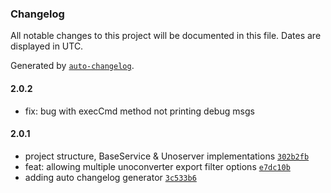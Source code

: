 ### Changelog

All notable changes to this project will be documented in this file. Dates are displayed in UTC.

Generated by [`auto-changelog`](https://github.com/CookPete/auto-changelog).

#### 2.0.2

- fix: bug with execCmd method not printing debug msgs

#### 2.0.1

- project structure, BaseService & Unoserver implementations [`302b2fb`](https://github.com/docwagen/unoserver-node/commit/302b2fb51d81b27a8482acaed5b8b8bd1b0b53f0)
- feat: allowing multiple unoconverter export filter options [`e7dc10b`](https://github.com/docwagen/unoserver-node/commit/e7dc10bde55000498ae64dba5f514ae80e177eac)
- adding auto changelog generator [`3c533b6`](https://github.com/docwagen/unoserver-node/commit/3c533b61bf7b47995abf99bec29c298bcc494777)
